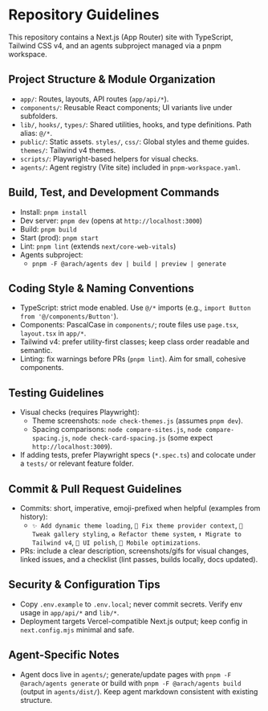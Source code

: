 # Repository Guidelines

This repository contains a Next.js (App Router) site with TypeScript, Tailwind CSS v4, and an agents subproject managed via a pnpm workspace.

## Project Structure & Module Organization
- `app/`: Routes, layouts, API routes (`app/api/*`).
- `components/`: Reusable React components; UI variants live under subfolders.
- `lib/`, `hooks/`, `types/`: Shared utilities, hooks, and type definitions. Path alias: `@/*`.
- `public/`: Static assets. `styles/`, `css/`: Global styles and theme guides. `themes/`: Tailwind v4 themes.
- `scripts/`: Playwright-based helpers for visual checks.
- `agents/`: Agent registry (Vite site) included in `pnpm-workspace.yaml`.

## Build, Test, and Development Commands
- Install: `pnpm install`
- Dev server: `pnpm dev` (opens at `http://localhost:3000`)
- Build: `pnpm build`
- Start (prod): `pnpm start`
- Lint: `pnpm lint` (extends `next/core-web-vitals`)
- Agents subproject:
  - `pnpm -F @arach/agents dev | build | preview | generate`

## Coding Style & Naming Conventions
- TypeScript: strict mode enabled. Use `@/*` imports (e.g., `import Button from '@/components/Button'`).
- Components: PascalCase in `components/`; route files use `page.tsx`, `layout.tsx` in `app/*`.
- Tailwind v4: prefer utility-first classes; keep class order readable and semantic.
- Linting: fix warnings before PRs (`pnpm lint`). Aim for small, cohesive components.

## Testing Guidelines
- Visual checks (requires Playwright):
  - Theme screenshots: `node check-themes.js` (assumes `pnpm dev`).
  - Spacing comparisons: `node compare-sites.js`, `node compare-spacing.js`, `node check-card-spacing.js` (some expect `http://localhost:3009`).
- If adding tests, prefer Playwright specs (`*.spec.ts`) and colocate under a `tests/` or relevant feature folder.

## Commit & Pull Request Guidelines
- Commits: short, imperative, emoji-prefixed when helpful (examples from history):
  - `✨ Add dynamic theme loading`, `🐛 Fix theme provider context`, `🎨 Tweak gallery styling`, `♻️ Refactor theme system`, `⬆️ Migrate to Tailwind v4`, `💄 UI polish`, `📱 Mobile optimizations`.
- PRs: include a clear description, screenshots/gifs for visual changes, linked issues, and a checklist (lint passes, builds locally, docs updated).

## Security & Configuration Tips
- Copy `.env.example` to `.env.local`; never commit secrets. Verify env usage in `app/api/*` and `lib/*`.
- Deployment targets Vercel-compatible Next.js output; keep config in `next.config.mjs` minimal and safe.

## Agent-Specific Notes
- Agent docs live in `agents/`; generate/update pages with `pnpm -F @arach/agents generate` or build with `pnpm -F @arach/agents build` (output in `agents/dist/`). Keep agent markdown consistent with existing structure.

